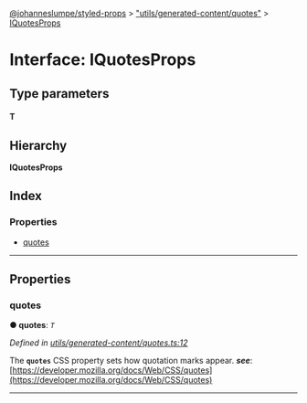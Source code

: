 [@johanneslumpe/styled-props](../README.md) > ["utils/generated-content/quotes"](../modules/_utils_generated_content_quotes_.md) > [IQuotesProps](../interfaces/_utils_generated_content_quotes_.iquotesprops.md)

# Interface: IQuotesProps

## Type parameters
#### T 
## Hierarchy

**IQuotesProps**

## Index

### Properties

* [quotes](_utils_generated_content_quotes_.iquotesprops.md#quotes)

---

## Properties

<a id="quotes"></a>

###  quotes

**● quotes**: *`T`*

*Defined in [utils/generated-content/quotes.ts:12](https://github.com/johanneslumpe/styled-props/blob/3abf398/src/utils/generated-content/quotes.ts#L12)*

The **`quotes`** CSS property sets how quotation marks appear.
*__see__*: [https://developer.mozilla.org/docs/Web/CSS/quotes](https://developer.mozilla.org/docs/Web/CSS/quotes)

___

